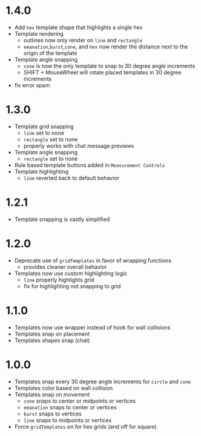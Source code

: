 # 1.4.0

- Add `hex` template shape that highlights a single hex
- Template rendering
    - outlines now only render on `line` and `rectangle`
    - `emanation`,`burst`,`cone`, and `hex` now render the distance next to the origin of the template
- Template angle snapping
    - `cone` is now the only template to snap to 30 degree angle increments
    - SHIFT + MouseWheel will rotate placed templates in 30 degree increments
- fix error spam

# 1.3.0

- Template grid snapping
    - `line` set to none
    - `rectangle` set to none
    -  properly works with chat message previews
- Template angle snapping
    - `rectangle` set to none
- Rule based template buttons added in `Measurement Controls`
- Template highlighting
    - `line` reverted back to default behavior

# 1.2.1

- Template snapping is vastly simplified

# 1.2.0

- Deprecate use of `gridTemplates` in favor of wrapping functions
    - provides cleaner overall behavior
- Templates now use custom highlighting logic
    - `line` properly highlights grid
    - fix for highlighting not snapping to grid

# 1.1.0

- Templates now use wrapper instead of hook for wall collisions
- Templates snap on placement
- Templates shapes snap (chat)

# 1.0.0

- Templates snap every 30 degree angle increments for `circle` and `cone`
- Templates color based on wall collision
- Templates snap on movement
    - `cone` snaps to center or midpoints or vertices
    - `emanation` snaps to center or vertices
    - `burst` snaps to vertices
    - `line` snaps to midpoints or vertices
- Force `gridTemplates` on for hex grids (and off for square)